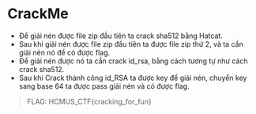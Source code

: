# CrackMe
+ Để giải nén được file zip đầu tiên ta crack sha512 bằng Hatcat.
+ Sau khi giải nén được file zip đầu tiên ta được file zip thứ 2, và ta cần giải nén nó để có được flag. 
+ Để giải nén được nó ta cần crack id_rsa, bằng cách tương tự như cách crack sha512.
+ Sau khi Crack thành công id_RSA ta được key để giải nén, chuyển key sang base 64 ta được pass giải nén và có được flag.
> FLAG: HCMUS_CTF{cracking_for_fun}

